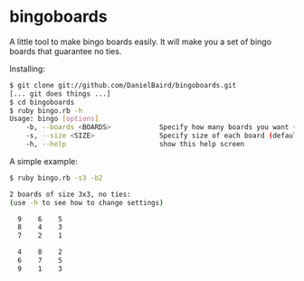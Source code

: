 bingoboards
===========

A little tool to make bingo boards easily.  It will make you a set of bingo boards that guarantee no ties.

Installing:
```bash
$ git clone git://github.com/DanielBaird/bingoboards.git
[... git does things ...]
$ cd bingoboards
$ ruby bingo.rb -h
Usage: bingo [options]
    -b, --boards <BOARDS>            Specify how many boards you want (default 3)
    -s, --size <SIZE>                Specify size of each board (default 5)
    -h, --help                       show this help screen
```

A simple example:
```bash
$ ruby bingo.rb -s3 -b2

2 boards of size 3x3, no ties:
(use -h to see how to change settings)

  9    6    5  
  8    4    3  
  7    2    1  

  4    8    2  
  6    7    5  
  9    1    3
```




